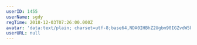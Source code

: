 ```yaml
---
userID: 1455
userName: sgdy
regTime: 2018-12-03T07:26:00.000Z
avatar: 'data:text/plain; charset=utf-8;base64,NDA0IHBhZ2Ugbm90IGZvdW5kCg=='
userURL: null
---
```



